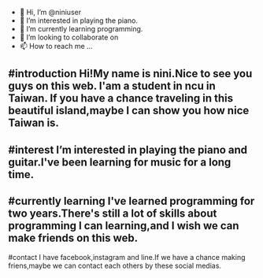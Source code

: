 - 👋 Hi, I’m @niniuser
- 👀 I’m interested in playing the piano.
- 🌱 I’m currently learning programming.
- 💞️ I’m looking to collaborate on 
- 📫 How to reach me ...

<!---
niniuser/niniuser is a ✨ special ✨ repository because its `README.md` (this file) appears on your GitHub profile.
You can click the Preview link to take a look at your changes.
--->
#introduction
Hi!My name is nini.Nice to see you guys on this web.
I'am a student in ncu in Taiwan.
If you have a chance traveling in this beautiful island,maybe I can show you how nice Taiwan is.
---
#interest 
I’m interested in playing the piano and guitar.I've been learning for music for a long time.
---
#currently learning
I've learned programming for two years.There's still a lot of skills about programming I can learning,and I wish we can make friends on this web.
---
#contact
I have facebook,instagram and line.If we have a chance making friens,maybe we can contact each others by these social medias.
